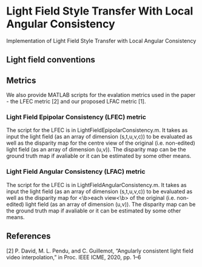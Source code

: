 # Light Field Style Transfer With Local Angular Consistency
Implementation of Light Field Style Transfer with Local Angular Consistency


## Light field conventions

## Metrics
We also provide MATLAB scripts for the evalation metrics used in the paper - the LFEC metric [2] and our proposed LFAC metric [1]. 

### Light Field Epipolar Consistency (LFEC) metric
The script for the LFEC is in LightFieldEpipolarConsistency.m. It takes as input the light field (as an array of dimension (s,t,u,v,c)) to be evaluated as well as the disparity map for the centre view of the original (i.e. non-edited) light field (as an array of dimension (u,v)). The disparity map can be the ground truth map if avaliable or it can be estimated by some other means. 

### Light Field Angular Consistency (LFAC) metric
The script for the LFEC is in LightFieldAngularConsistency.m. It takes as input the light field (as an array of dimension (s,t,u,v,c)) to be evaluated as well as the disparity map for <\b>each view<\b> of the original (i.e. non-edited) light field (as an array of dimension (u,v)). The disparity map can be the ground truth map if avaliable or it can be estimated by some other means. 




## References
[2] P. David, M. L. Pendu, and C. Guillemot, “Angularly consistent light field video interpolation,” in Proc. IEEE ICME, 2020, pp. 1–6
